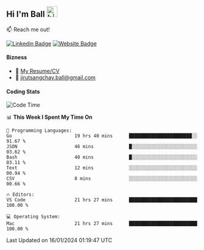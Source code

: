 ## Hi I'm Ball <img src="https://user-images.githubusercontent.com/1303154/88677602-1635ba80-d120-11ea-84d8-d263ba5fc3c0.gif" width="28px" height="28px" alt="hi">
 
:mailbox: Reach me out!

[![Linkedin Badge](https://img.shields.io/badge/-Jirut-0e76a8?style=flat&labelColor=0e76a8&logo=linkedin&logoColor=white)](https://www.linkedin.com/in/jirut-sangchay-338370251)
[![Website Badge](https://img.shields.io/badge/Website-184aa8?logo=website&logoColor=)](https://resume-jirut.web.app)

<!-- TODO: Add last video link -->
#### Bizness
- :paperclip: [My Resume/CV](https://github.com/Jirut01/Jirut01/blob/main/resume_jirut.pdf)
- :email: jirutsangchay.ball@gmail.com

#### Coding Stats


<!--START_SECTION:waka-->
![Code Time](http://img.shields.io/badge/Code%20Time-705%20hrs%2032%20mins-blue)

📊 **This Week I Spent My Time On** 

```text
💬 Programming Languages: 
Go                       19 hrs 40 mins      ███████████████████████░░   91.67 % 
JSON                     46 mins             █░░░░░░░░░░░░░░░░░░░░░░░░   03.62 % 
Bash                     40 mins             █░░░░░░░░░░░░░░░░░░░░░░░░   03.11 % 
Text                     12 mins             ░░░░░░░░░░░░░░░░░░░░░░░░░   00.94 % 
CSV                      8 mins              ░░░░░░░░░░░░░░░░░░░░░░░░░   00.66 % 

🔥 Editors: 
VS Code                  21 hrs 27 mins      █████████████████████████   100.00 % 

💻 Operating System: 
Mac                      21 hrs 27 mins      █████████████████████████   100.00 % 
```


 Last Updated on 16/01/2024 01:19:47 UTC
<!--END_SECTION:waka-->
